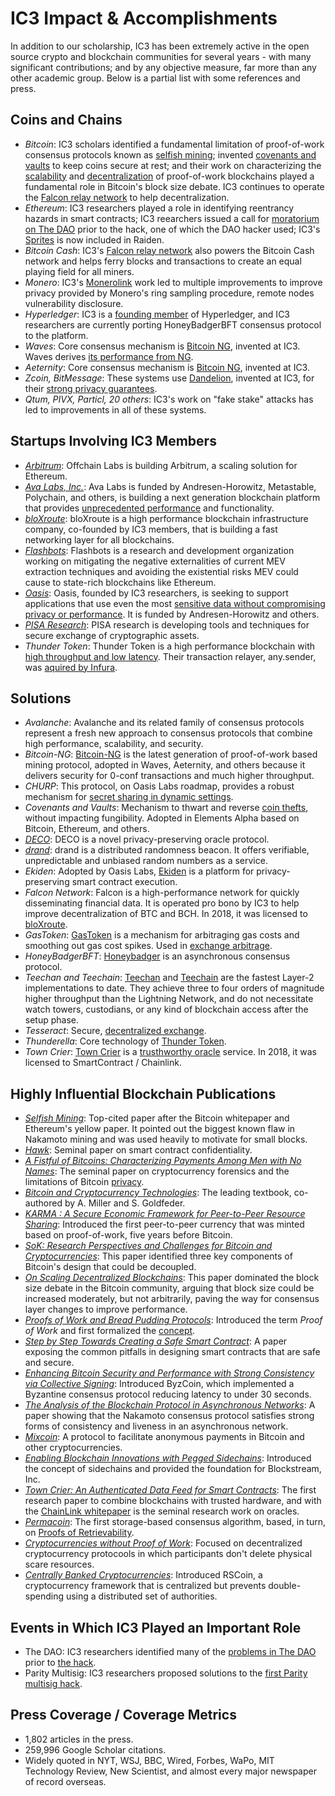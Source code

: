 # IC3 Impact & Accomplishments

In addition to our scholarship, IC3 has been extremely active in the open source crypto and blockchain communities for several years - with many significant contributions; and by any objective measure, far more than any other academic group. Below is a partial list with some references and press.

## Coins and Chains

- *Bitcoin*: IC3 scholars identified a fundamental limitation of proof-of-work consensus protocols known as <a href="https://dl.acm.org/citation.cfm?id=3212998">selfish mining</a>; invented <a href="https://link.springer.com/chapter/10.1007/978-3-662-53357-4_9">covenants and vaults</a> to keep coins secure at rest; and their work on characterizing the <a href="https://www.usenix.org/conference/nsdi16/technical-sessions/presentation/eyal">scalability</a> and <a href="https://arxiv.org/abs/1801.03998">decentralization</a> of proof-of-work blockchains played a fundamental role in Bitcoin's block size debate. IC3 continues to operate the <a href="https://www.falcon-net.org">Falcon relay network</a> to help decentralization.
- *Ethereum*: IC3 researchers played a role in identifying reentrancy hazards in smart contracts; IC3 reearchers issued a call for <a href="https://arxiv.org/abs/1801.03998">moratorium on The DAO</a> prior to the hack, one of which the DAO hacker used; IC3's <a href="https://arxiv.org/pdf/1702.05812.pdf">Sprites</a> is now included in Raiden.
- *Bitcoin Cash*: IC3's <a href="https://www.falcon-net.org">Falcon relay network</a> also powers the Bitcoin Cash network and helps ferry blocks and transactions to create an equal playing field for all miners.
- *Monero*: IC3's <a href="https://cointelegraph.com/news/monero-transactions-history-can-be-revealed-and-exposed-research">Monerolink</a> work led to multiple improvements to improve privacy provided by Monero's ring sampling procedure, remote nodes vulnerability disclosure. 
- *Hyperledger*: IC3 is a <a href="https://www.forbes.com/sites/tomgroenfeldt/2017/05/22/blockchain-moves-ahead-with-nasdaq-citi-platform-hyperledger-and-ethereum-growth/#277cefa07333">founding member</a> of Hyperledger, and IC3 researchers are currently porting HoneyBadgerBFT consensus protocol to the platform. 
- *Waves*: Core consensus mechanism is <a href="https://www.usenix.org/node/194907">Bitcoin NG</a>, invented at IC3. Waves derives <a href="https://www.forbes.com/sites/rogeraitken/2017/11/08/waves-set-to-become-fastest-decentralized-blockchain-platform-globally/#291e66d038b6">its performance from NG</a>.
- *Aeternity*: Core consensus mechanism is <a href="https://hackingdistributed.com/2015/10/14/bitcoin-ng/">Bitcoin NG</a>, invented at IC3. 
- *Zcoin, BitMessage*: These systems use <a href="https://zcoin.io/what-is-dandelion-and-how-it-can-improve-zcoins-privacy/">Dandelion</a>, invented at IC3, for their <a href="https://bitcoinmagazine.com/articles/anatomy-anonymity-how-dandelion-could-make-bitcoin-more-private/">strong privacy guarantees</a>.
- *Qtum, PIVX, Particl, 20 others*: IC3's work on "fake stake" attacks has led to improvements in all of these systems.

## Startups Involving IC3 Members

- *<a href="http://offchainlabs.com">Arbitrum</a>*: Offchain Labs is building Arbitrum, a scaling solution for Ethereum.
- *<a href="https://avalanchelabs.org">Ava Labs, Inc.</a>*: Ava Labs is funded by Andresen-Horowitz, Metastable, Polychain, and others, is building a next generation blockchain platform that provides <a href="https://news.bitcoin.com/bch-avalanche-transactions-show-finality-speeds-10x-faster-then-ethereum/">unprecedented performance</a> and functionality.
- *<a href="https://bloxroute.com">bloXroute</a>*: bloXroute is a high performance blockchain infrastructure company, co-founded by IC3 members, that is building a fast networking layer for all blockchains.
- *<a href="https://github.com/flashbots/pm">Flashbots</a>*: Flashbots is a research and development organization working on mitigating the negative externalities of current MEV extraction techniques and avoiding the existential risks MEV could cause to state-rich blockchains like Ethereum.
- *<a href="https://www.oasislabs.com">Oasis</a>*: Oasis, founded by IC3 researchers, is seeking to support applications that use even the most <a href="https://www.nytimes.com/2018/10/20/technology/how-the-blockchain-could-break-big-techs-hold-on-ai.html">sensitive data without compromising privacy or performance</a>. It is funded by Andresen-Horowitz and others.
- *<a href="https://www.cs.cornell.edu/~iddo/pisa.pdf">PISA Research</a>*: PISA research is developing tools and techniques for secure exchange of cryptographic assets.
- *Thunder Token*: Thunder Token is a high performance blockchain with <a href="https://www.coindesk.com/cornell-professor-claims-blockchain-advances-thunder-token-debut">high throughput and low latency</a>. Their transaction relayer, any.sender, was <a href="https://blog.infura.io/announcing-our-acquisition-of-any-sender-and-the-alpha-release-of-infura-transactions/">aquired by Infura</a>.

## Solutions

- *Avalanche*: Avalanche and its related family of consensus protocols represent a fresh new approach to consensus protocols that combine high performance, scalability, and security.
- *Bitcoin-NG*: <a href="https://www.usenix.org/system/files/conference/nsdi16/nsdi16-paper-eyal.pdf">Bitcoin-NG</a> is the latest generation of proof-of-work based mining protocol, adopted in Waves, Aeternity, and others because it delivers security for 0-conf transactions and much higher throughput.
- *CHURP*: This protocol, on Oasis Labs roadmap, provides a robust mechanism for <a href="https://eprint.iacr.org/2019/017">secret sharing in dynamic settings</a>.
- *Covenants and Vaults*: Mechanism to thwart and reverse <a href="https://www.forbes.com/sites/laurashin/2016/10/04/what-does-cornells-emin-gun-sirer-see-as-the-main-security-threats-in-cryptocurrency-everything/#5a29dac3380d">coin thefts</a>, without impacting fungibility. Adopted in Elements Alpha based on Bitcoin, Ethereum, and others.
- *<a href="http://deco.works/index.html">DECO</a>*: DECO is a novel privacy-preserving oracle protocol. 
- *<a href="http://drand.love">drand</a>*: drand is a distributed randomness beacon. It offers verifiable, unpredictable and unbiased random numbers as a service. 
- *Ekiden*: Adopted by Oasis Labs, <a href="https://arxiv.org/abs/1804.05141">Ekiden</a> is a platform for privacy-preserving smart contract execution.
- *Falcon Network*: Falcon is a high-performance network for quickly disseminating financial data. It is operated pro bono by IC3 to help improve decentralization of BTC and BCH. In 2018, it was licensed to <a href="https://www.coindesk.com/naval-metastable-bloxroute-blockchain-funding">bloXroute</a>.
- *GasToken*: <a href="https://gastoken.io"> GasToken</a> is a mechanism for arbitraging gas costs and smoothing out gas cost spikes. Used in <a href="https://www.coindesk.com/sharding-already-ushering-radical-new-ethereum-designs">exchange arbitrage</a>.
- *HoneyBadgerBFT*: <a href="https://github.com/amiller/HoneyBadgerBFT">Honeybadger</a> is an asynchronous consensus protocol.
- *Teechan and Teechain*: <a href="https://bitcoinmagazine.com/articles/the-teechan-solution-scaling-bitcoin-with-trusted-hardware-1482956340/">Teechan</a> and <a href="https://www.coindesk.com/ic3-debuts-upgraded-off-chain-transaction-protocol-teechain">Teechain</a> are the fastest Layer-2 implementations to date. They achieve three to four orders of magnitude higher throughput than the Lightning Network, and do not necessitate watch towers, custodians, or any kind of blockchain access after the setup phase. 
- *Tesseract*: Secure, <a href="https://eprint.iacr.org/2017/1153.pdf">decentralized exchange</a>.
- *Thunderella*: Core technology of <a href="https://venturebeat.com/2017/10/22/the-cryptoeconomics-of-scaling-blockchains/">Thunder Token</a>.
- *Town Crier*: <a href="https://www.town-crier.org">Town Crier</a> is a <a href="https://www.technologyreview.com/s/612443/blockchain-smart-contracts-can-finally-have-a-real-world-impact/">trusthworthy oracle</a> service. In 2018, it was licensed to SmartContract / Chainlink. 

## Highly Influential Blockchain Publications

- *<a href="https://www.cs.cornell.edu/~ie53/publications/btcProcFC.pdf">Selfish Mining</a>*: Top-cited paper after the Bitcoin whitepaper and Ethereum's yellow paper. It pointed out the biggest known flaw in Nakamoto mining and was used heavily to motivate for small blocks.
- *<a href="https://ieeexplore.ieee.org/abstract/document/7546538">Hawk</a>*: Seminal paper on smart contract confidentiality.
- *<a href="https://cseweb.ucsd.edu/~smeiklejohn/files/imc13.pdf"> A Fistful of Bitcoins: Characterizing Payments Among Men with No Names</a>*: The seminal paper on cryptocurrency forensics and the limitations of Bitcoin <a href="https://btcmanager.com/grin-implementation-mimblewimble-looks-to-improve-bitcoin-privacy-scalability/"> privacy</a>.
- *<a href="https://bitcoinbook.cs.princeton.edu">Bitcoin and Cryptocurrency Technologies</a>*: The leading textbook, co-authored by A. Miller and S. Goldfeder.
- *<a href="https://www.cs.cornell.edu/people/egs/papers/karma.pdf">KARMA : A Secure Economic Framework for Peer-to-Peer Resource Sharing</a>*: Introduced the first peer-to-peer currency that was minted based on proof-of-work, five years before Bitcoin.
- *<a href="https://jbonneau.com/doc/BMCNKF15-IEEESP-bitcoin.pdf">SoK: Research Perspectives and Challenges for Bitcoin and Cryptocurrencies</a>*: This paper identified three key components of Bitcoin's design that could be decoupled.
- *<a href="https://fc16.ifca.ai/bitcoin/papers/CDE+16.pdf"> On Scaling Decentralized Blockchains</a>*: This paper dominated the block size debate in the Bitcoin community, arguing that block size could be increased moderately, but not arbitrarily, paving the way for consensus layer changes to improve performance. 
- *<a href="https://www.arijuels.com/wp-content/uploads/2013/09/PoW.pdf">Proofs of Work and Bread Pudding Protocols</a>*: Introduced the term *Proof of Work* and first formalized the <a href="https://blocklr.com/guides/proof-of-work-pow">concept</a>.
- *<a href="http://fc16.ifca.ai/bitcoin/papers/DAKMS16.pdf">Step by Step Towards Creating a Safe Smart Contract</a>*: A paper exposing the common pitfalls in designing smart contracts that are safe and secure.
- *<a href="https://www.usenix.org/system/files/conference/usenixsecurity16/sec16_paper_kokoris-kogias.pdf">Enhancing Bitcoin Security and Performance with Strong Consistency via Collective Signing</a>*: Introduced ByzCoin, which implemented a Byzantine consensus protocol reducing latency to under 30 seconds.
- *<a href="https://eprint.iacr.org/2016/454.pdf">The Analysis of the Blockchain Protocol in Asynchronous Networks</a>*: A paper showing that the Nakamoto consensus protocol satisfies strong forms of consistency and liveness in an asynchronous network. 
- *<a href="https://eprint.iacr.org/2014/077.pdf">Mixcoin</a>*: A protocol to facilitate anonymous payments in Bitcoin and other cryptocurrencies.
- *<a href="https://www.blockstream.com/sidechains.pdf">Enabling Blockchain Innovations with Pegged Sidechains</a>*: Introduced the concept of sidechains and provided the foundation for Blockstream, Inc.
- *<a href="https://eprint.iacr.org/2016/168">Town Crier: An Authenticated Data Feed for Smart Contracts</a>*: The first research paper to combine blockchains with trusted hardware, and with the <a href="https://link.smartcontract.com/whitepaper"> ChainLink whitepaper</a> is the seminal research work on oracles.
- *<a href="https://www.microsoft.com/en-us/research/wp-content/uploads/2016/02/permacoin.pdf"> Permacoin</a>*: The first storage-based consensus algorithm, based, in turn, on <a href="https://www.arijuels.com/wp-content/uploads/2013/09/JK07.pdf">Proofs of Retrievability</a>. 
- *<a href="http://fc16.ifca.ai/bitcoin/papers/BGM16.pdf">Cryptocurrencies without Proof of Work</a>*: Focused on decentralized cryptocurrency protocools in which participants don't delete physical scare resources.   
- *<a href="https://arxiv.org/pdf/1505.06895.pdf">Centrally Banked Cryptocurrencies</a>*: Introduced RSCoin, a cryptocurrency framework that is centralized but prevents double-spending using a distributed set of authorities.
  
## Events in Which IC3 Played an Important Role

- The DAO: IC3 researchers identified many of the <a href="https://www.coindesk.com/cornell-prof-discovered-dao-vulerability-reveals-10-exploits">problems in The DAO</a> prior to <a href="https://www.newyorker.com/magazine/2018/10/22/the-prophets-of-cryptocurrency-survey-the-boom-and-bust">the hack</a>.  
- Parity Multisig: IC3 researchers proposed solutions to the <a href="https://bitcoinmagazine.com/articles/cornell-ic3-researchers-propose-solution-bitcoins-multisig-paralysis-problem/">first Parity multisig hack</a>.

## Press Coverage / Coverage Metrics

- 1,802 articles in the press.
- 259,996 Google Scholar citations.
- Widely quoted in NYT, WSJ, BBC, Wired, Forbes, WaPo, MIT Technology Review, New Scientist, and almost every major newspaper of record overseas.
